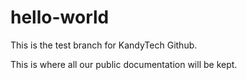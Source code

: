 hello-world
===========

This is the test branch for KandyTech Github.

This is where all our public documentation will be kept.
